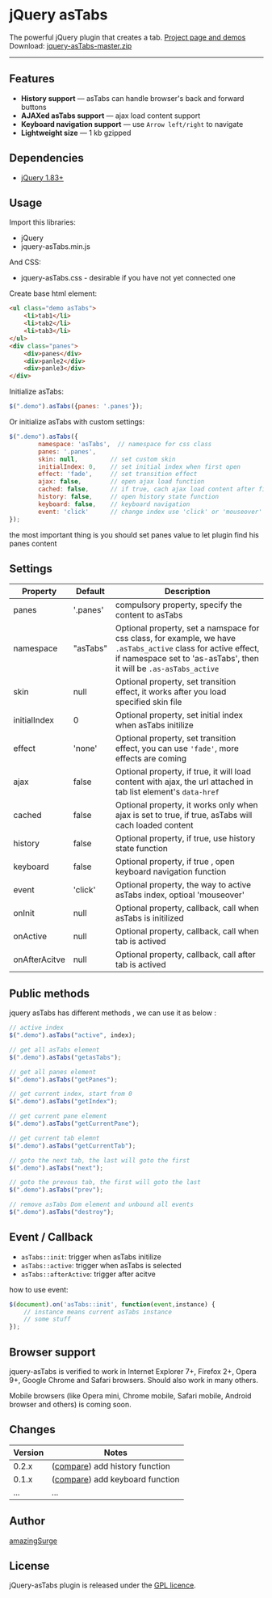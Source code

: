 # jQuery asTabs

The powerful jQuery plugin that creates a tab. <a href="http://amazingsurge.github.io/jquery-asTabs/">Project page and demos</a><br />
Download: <a href="https://github.com/amazingSurge/jquery-asTabs/archive/master.zip">jquery-asTabs-master.zip</a>

***

## Features

* **History support** — asTabs can handle browser's back and forward buttons
* **AJAXed asTabs support** — ajax load content support
* **Keyboard navigation support** — use `Arrow left/right` to navigate
* **Lightweight size** — 1 kb gzipped

## Dependencies
* <a href="http://jquery.com/" target="_blank">jQuery 1.83+</a>

## Usage

Import this libraries:
* jQuery
* jquery-asTabs.min.js

And CSS:
* jquery-asTabs.css - desirable if you have not yet connected one


Create base html element:
```html
<ul class="demo asTabs">
    <li>tab1</li>
    <li>tab2</li>
    <li>tab3</li>
</ul>
<div class="panes">
    <div>panes</div>
    <div>panle2</div>
    <div>panle3</div>
</div>
```

Initialize asTabs:
```javascript
$(".demo").asTabs({panes: '.panes'});
```

Or initialize asTabs with custom settings:
```javascript
$(".demo").asTabs({
        namespace: 'asTabs',  // namespace for css class
        panes: '.panes',
        skin: null,         // set custom skin
        initialIndex: 0,    // set initial index when first open
        effect: 'fade',     // set transition effect
        ajax: false,        // open ajax load function
        cached: false,      // if true, cach ajax load content after first loaded
        history: false,     // open history state function
        keyboard: false,    // keyboard navigation
        event: 'click'      // change index use 'click' or 'mouseover'
});
```

the most important thing is you should set panes value to let plugin find his panes content




## Settings

<table>
    <thead>
        <tr>
            <th>Property</th>
            <th>Default</th>
            <th>Description</th>
        </tr>
    </thead>
    <tbody>
        <tr>
            <td>panes</td>
            <td>'.panes'</td>
            <td>compulsory property, specify the content to asTabs</td>
        </tr>
        <tr>
            <td>namespace</td>
            <td>"asTabs"</td>
            <td>Optional property, set a namspace for css class, for example, we have <code>.asTabs_active</code> class for active effect, if namespace set to 'as-asTabs', then it will be <code>.as-asTabs_active</code></td>
        </tr>
        <tr>
            <td>skin</td>
            <td>null</td>
            <td>Optional property, set transition effect, it works after you load   specified skin file</td>
        </tr>
        <tr>
            <td>initialIndex</td>
            <td>0</td>
            <td>Optional property, set initial index when asTabs initilize</td>
        </tr>
        <tr>
            <td>effect</td>
            <td>'none'</td>
            <td>Optional property, set transition effect, you can use <code>'fade'</code>, more effects are coming</td>
        </tr>
        <tr>
            <td>ajax</td>
            <td>false</td>
            <td>Optional property, if true, it will load content with ajax, the url attached in tab list element's <code>data-href</code> </td>
        </tr>
        <tr>
            <td>cached</td>
            <td>false</td>
            <td>Optional property, it works only when ajax is set to true, if true, asTabs will cach loaded content</td>
        </tr>
        <tr>
            <td>history</td>
            <td>false</td>
            <td>Optional property, if true, use history state function</td>
        </tr>
        <tr>
            <td>keyboard</td>
            <td>false</td>
            <td>Optional property, if true , open keyboard navigation function</td>
        </tr>
        <tr>
            <td>event</td>
            <td>'click'</td>
            <td>Optional property, the way to active asTabs index, optioal 'mouseover'</td>
        </tr>  
        <tr>
            <td>onInit</td>
            <td>null</td>
            <td>Optional property, callback, call when asTabs is initilized</td>
        </tr> 
        <tr>
            <td>onActive</td>
            <td>null</td>
            <td>Optional property, callback, call when tab is actived</td>
        </tr> 
        <tr>
            <td>onAfterAcitve</td>
            <td>null</td>
            <td>Optional property, callback, call after tab is actived</td>
        </tr>   
    </tbody>
</table>

## Public methods

jquery asTabs has different methods , we can use it as below :
```javascript
// active index
$(".demo").asTabs("active", index);

// get all asTabs element
$(".demo").asTabs("getasTabs");

// get all panes element
$(".demo").asTabs("getPanes");

// get current index, start from 0
$(".demo").asTabs("getIndex");

// get current pane element
$(".demo").asTabs("getCurrentPane");

// get current tab elemnt
$(".demo").asTabs("getCurrentTab");

// goto the next tab, the last will goto the first
$(".demo").asTabs("next");

// goto the prevous tab, the first will goto the last
$(".demo").asTabs("prev");

// remove asTabs Dom element and unbound all events
$(".demo").asTabs("destroy");
```

## Event / Callback

* <code>asTabs::init</code>: trigger when asTabs initilize
* <code>asTabs::active</code>: trigger when asTabs is selected
* <code>asTabs::afterActive</code>:  trigger after acitve

how to use event:
```javascript
$(document).on('asTabs::init', function(event,instance) {
    // instance means current asTabs instance 
    // some stuff
});
```

## Browser support
jquery-asTabs is verified to work in Internet Explorer 7+, Firefox 2+, Opera 9+, Google Chrome and Safari browsers. Should also work in many others.

Mobile browsers (like Opera mini, Chrome mobile, Safari mobile, Android browser and others) is coming soon.

## Changes

| Version | Notes                                                            |
|---------|------------------------------------------------------------------|
|   0.2.x | ([compare][compare-1.2]) add history function                    |
|   0.1.x | ([compare][compare-1.1]) add keyboard function                   |
|     ... | ...                                                              |

[compare-1.2]: https://github.com/amazingSurge/jquery-asTabs/compare/v1.2.0...v1.3.0
[compare-1.1]: https://github.com/amazingSurge/jquery-asTabs/compare/v1.1.0...v1.2.0

## Author
[amazingSurge](http://amazingSurge.com)

## License
jQuery-asTabs plugin is released under the <a href="https://github.com/amazingSurge/jquery-asTabs/blob/master/LICENCE.GPL" target="_blank">GPL licence</a>.


